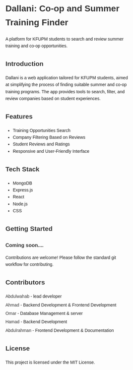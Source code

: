 <!DOCTYPE html>
<html lang="en">
<head>
    <meta charset="UTF-8">
    <meta http-equiv="X-UA-Compatible" content="IE=edge">
    <meta name="viewport" content="width=device-width, initial-scale=1.0">
    <title>Dallani README</title>
    <style>
        body {
            font-family: Arial, sans-serif;
            line-height: 1.6;
        }
        .container {
            width: 80%;
            margin: auto;
            overflow: hidden;
        }
        h1, h2, h3 {
            color: #333;
        }
        p {
            margin: 10px 0;
        }
        a {
            color: #0066cc;
            text-decoration: none;
        }
        a:hover {
            text-decoration: underline;
        }
        .contributors ul {
            list-style: none;
            padding: 0;
        }
        .contributors li {
            margin-bottom: 5px;
        }
        .contributors a {
            text-decoration: none;
            color: #333;
        }
    </style>
</head>
<body>
    <div class="container">
        <h1>Dallani: Co-op and Summer Training Finder</h1>
        <p>A platform for KFUPM students to search and review summer training and co-op opportunities.</p>
        <h2>Introduction</h2>
        <p>Dallani is a web application tailored for KFUPM students, aimed at simplifying the process of finding suitable summer and co-op training programs. The app provides tools to search, filter, and review companies based on student experiences.</p>
        <h2>Features</h2>
        <ul>
            <li>Training Opportunities Search</li>
            <li>Company Filtering Based on Reviews</li>
            <li>Student Reviews and Ratings</li>
            <li>Responsive and User-Friendly Interface</li>
        </ul>
        <h2>Tech Stack</h2>
        <ul>
            <li>MongoDB</li>
            <li>Express.js</li>
            <li>React</li>
            <li>Node.js</li>
            <li>CSS</li>
        </ul>
        <h2>Getting Started</h2>
        <h3>Coming soon....</h3>
        <p>Contributions are welcome! Please follow the standard git workflow for contributing.</p>
        <h2>Contributors</h2>
        <div class="contributors">
            <ul>
                <li><a href="https://github.com/johndoe">Abdulwahab</a> - lead developer</li>
                <li><a href="https://github.com/janesmith"> Ahmad</a> - Backend Development & Frontend Development</li>
                <li><a href="https://github.com/ahmedali">Omar</a> - Database Management & server</li>
                <li><a href="https://github.com/sarakhalid">Hamad</a> - Backend Development</li>
                <li><a href="https://github.com/sarakhalid">Abdulrahman</a> - Frontend Development & Documentation</li>
            </ul>
        </div>
        <h2>License</h2>
        <p>This project is licensed under the MIT License.</p>
    </div>
</body>
</html>

